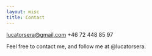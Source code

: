 ```yaml
---
layout: misc
title: Contact
---
```


lucatorsera@gmail.com
+46 72 448 85 97

Feel free to contact me, and follow me at @lucatorsera.
